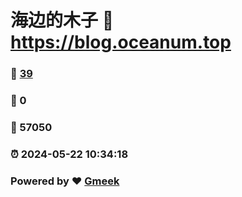 # 海边的木子 :link: https://blog.oceanum.top 
### :page_facing_up: [39](https://blog.oceanum.top/tag.html) 
### :speech_balloon: 0 
### :hibiscus: 57050 
### :alarm_clock: 2024-05-22 10:34:18 
### Powered by :heart: [Gmeek](https://github.com/Meekdai/Gmeek)
